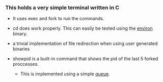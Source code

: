 ### This holds a very simple terminal written in C

* It uses exec and fork to run the commands.

* cd does work properly. This can easily be tested using the [environ](environ) binary.

* a trivial implementation of file redirection when using user generated binaries

* showpid is a built-in command that shows the pid of the last 5 forked proccesses.
    * This is implemented using a simple [queue](https://www.freebsd.org/cgi/man.cgi?query=queue#SINGLY-LINKED_TAIL_QUEUES).
